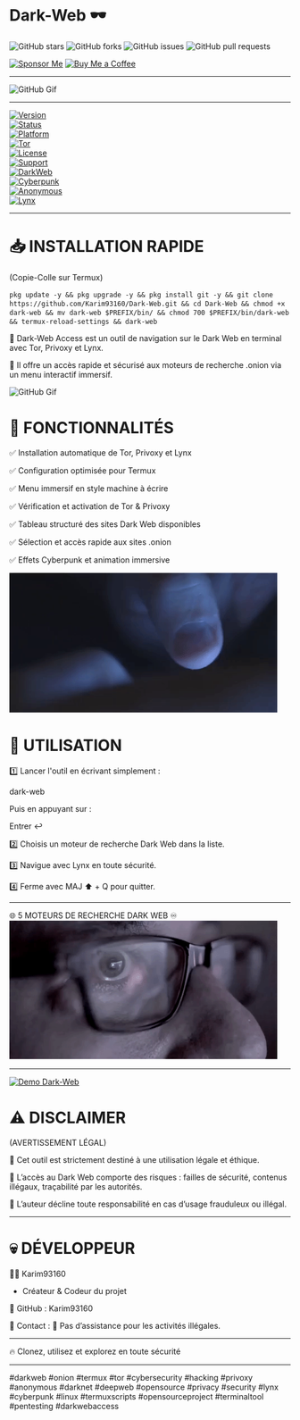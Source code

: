# Dark-Web 🕶️

![GitHub stars](https://img.shields.io/github/stars/Karim93160/Dark-Web?style=social)
![GitHub forks](https://img.shields.io/github/forks/Karim93160/Dark-Web?style=social)
![GitHub issues](https://img.shields.io/github/issues/Karim93160/Dark-Web)
![GitHub pull requests](https://img.shields.io/github/issues-pr/Karim93160/Dark-Web)

[![Sponsor Me](https://img.shields.io/badge/💰-Sponsor%20Me-green)](https://github.com/sponsors/Karim93160)
[![Buy Me a Coffee](https://img.shields.io/badge/☕-Buy%20Me%20a%20Coffee-orange)](https://www.buymeacoffee.com/Karim93160)

---

![GitHub Gif](https://github.com/Karim93160/Dark-Web/blob/b362bca9e0d1efca2442e06c0c8caa781ea5eeb5/eY1cJTWCuTC7l7IjtP.gif)

---

[![Version](https://img.shields.io/badge/Version-1.0-blue)]()  
[![Status](https://img.shields.io/badge/Status-Stable-brightgreen)]()  
[![Platform](https://img.shields.io/badge/Platform-Termux-orange)]()  
[![Tor](https://img.shields.io/badge/Tor-Enabled-purple)]()  
[![License](https://img.shields.io/badge/License-MIT-lightgrey)]()  
[![Support](https://img.shields.io/badge/Support-Community-yellow)]()  
[![DarkWeb](https://img.shields.io/badge/DarkWeb-Access-red)]()  
[![Cyberpunk](https://img.shields.io/badge/Style-Cyberpunk-pink)]()  
[![Anonymous](https://img.shields.io/badge/Anonymous-Browsing-black)]()  
[![Lynx](https://img.shields.io/badge/Lynx-Terminal%20Browser-green)]()

---

# 📥 INSTALLATION RAPIDE 

(Copie-Colle sur Termux)
```
pkg update -y && pkg upgrade -y && pkg install git -y && git clone https://github.com/Karim93160/Dark-Web.git && cd Dark-Web && chmod +x dark-web && mv dark-web $PREFIX/bin/ && chmod 700 $PREFIX/bin/dark-web && termux-reload-settings && dark-web
```

🔹 Dark-Web Access est un outil de navigation sur le Dark Web en terminal avec Tor, Privoxy et Lynx.

🔹 Il offre un accès rapide et sécurisé aux moteurs de recherche .onion via un menu interactif immersif.

![GitHub Gif](https://github.com/Karim93160/Dark-Web/blob/b362bca9e0d1efca2442e06c0c8caa781ea5eeb5/VzjvXj7AwKOkzPjMOe.gif)

# 📌 FONCTIONNALITÉS

✅ Installation automatique de Tor, Privoxy et Lynx

✅ Configuration optimisée pour Termux

✅ Menu immersif en style machine à écrire

✅ Vérification et activation de Tor & Privoxy

✅ Tableau structuré des sites Dark Web disponibles

✅ Sélection et accès rapide aux sites .onion

✅ Effets Cyberpunk et animation immersive



![GitHub Gif](https://github.com/Karim93160/Dar-Web/blob/a75d1adc6d3d726b441609b116486e2a9b72424b/xTiIzqnLJgIgKqHgxW.gif)

# 📖 UTILISATION

1️⃣ Lancer l'outil en écrivant simplement :

dark-web


Puis en appuyant sur :

Entrer ↩️

2️⃣ Choisis un moteur de recherche Dark Web dans la liste.

3️⃣ Navigue avec Lynx en toute sécurité.

4️⃣ Ferme avec MAJ ⬆️ + Q pour quitter.


---

🌐 5 MOTEURS DE RECHERCHE DARK WEB ♾️
![GitHub Gif](https://github.com/Karim93160/Dar-Web/blob/a75d1adc6d3d726b441609b116486e2a9b72424b/3ohuPmPujsVYeo91oQ.gif)

---

[![Demo Dark-Web](https://github.com/Karim93160/Dark-Web/blob/269d695d6b12d7c78bed576b7d29585a8be5a6c7/Screenshot_20250220_021549_Termux.jpg)](https://youtube.com/shorts/5fkXf3MrzVk?si=YpxptTqGoeF0G8Rh)



# ⚠️ DISCLAIMER

(AVERTISSEMENT LÉGAL)

🔴 Cet outil est strictement destiné à une utilisation légale et éthique.

🔴 L’accès au Dark Web comporte des risques : failles de sécurité, contenus illégaux, traçabilité par les autorités.

🔴 L’auteur décline toute responsabilité en cas d’usage frauduleux ou illégal.


---

# 💀 DÉVELOPPEUR

👨‍💻 Karim93160

- Créateur & Codeur du projet

🔹 GitHub : Karim93160

🔹 Contact : 🛑 Pas d’assistance pour les activités illégales.


---

🔥 Clonez, utilisez et explorez en toute sécurité

---

#darkweb #onion #termux #tor #cybersecurity #hacking #privoxy #anonymous #darknet #deepweb #opensource #privacy #security #lynx #cyberpunk #linux #termuxscripts #opensourceproject #terminaltool #pentesting #darkwebaccess
